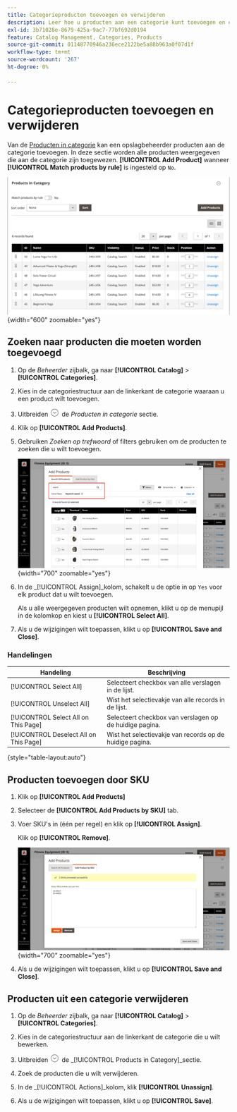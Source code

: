 ```yaml
---
title: Categorieproducten toevoegen en verwijderen
description: Leer hoe u producten aan een categorie kunt toevoegen en eruit kunt verwijderen.
exl-id: 3b71028e-8679-425a-9ac7-77bf692d0194
feature: Catalog Management, Categories, Products
source-git-commit: 01148770946a236ece2122be5a88b963a0f07d1f
workflow-type: tm+mt
source-wordcount: '267'
ht-degree: 0%

---
```


# Categorieproducten toevoegen en verwijderen

Van de [Producten in categorie](categories-product-assignments.md) kan een opslagbeheerder producten aan de categorie toevoegen. In deze sectie worden alle producten weergegeven die aan de categorie zijn toegewezen. **[!UICONTROL Add Product]** wanneer **[!UICONTROL Match products by rule]** is ingesteld op `No`.

![Producten in categorie](./assets/category-products-in-category.png){width="600" zoomable="yes"}

## Zoeken naar producten die moeten worden toegevoegd

1. Op de _Beheerder_ zijbalk, ga naar **[!UICONTROL Catalog]** > **[!UICONTROL Categories]**.

1. Kies in de categoriestructuur aan de linkerkant de categorie waaraan u een product wilt toevoegen.

1. Uitbreiden ![Expansiekiezer](../assets/icon-display-expand.png) de _Producten in categorie_ sectie.

1. Klik op **[!UICONTROL Add Products]**.

1. Gebruiken _Zoeken op trefwoord_ of filters gebruiken om de producten te zoeken die u wilt toevoegen.

   ![Het tabblad Zoeken in alle producten](./assets/search-all-product.png){width="700" zoomable="yes"}

1. In de _[!UICONTROL Assign]_kolom, schakelt u de optie in op `Yes` voor elk product dat u wilt toevoegen.

   Als u alle weergegeven producten wilt opnemen, klikt u op de menupijl in de kolomkop en kiest u **[!UICONTROL Select All]**.

1. Als u de wijzigingen wilt toepassen, klikt u op **[!UICONTROL Save and Close]**.

### Handelingen

| Handeling | Beschrijving |
|--- |--- |
| [!UICONTROL Select All] | Selecteert checkbox van alle verslagen in de lijst. |
| [!UICONTROL Unselect All] | Wist het selectievakje van alle records in de lijst. |
| [!UICONTROL Select All on This Page] | Selecteert checkbox van verslagen op de huidige pagina. |
| [!UICONTROL Deselect All on This Page] | Wist het selectievakje van records op de huidige pagina. |

{style="table-layout:auto"}

## Producten toevoegen door SKU

1. Klik op **[!UICONTROL Add Products]**

1. Selecteer de **[!UICONTROL Add Products by SKU]** tab.

1. Voer SKU&#39;s in (één per regel) en klik op **[!UICONTROL Assign]**.

   Klik op **[!UICONTROL Remove]**.

   ![Producten toevoegen op tabblad SKU](./assets/add-product-by-sku.png){width="700" zoomable="yes"}

1. Als u de wijzigingen wilt toepassen, klikt u op **[!UICONTROL Save and Close]**.

## Producten uit een categorie verwijderen

1. Op de _Beheerder_ zijbalk, ga naar **[!UICONTROL Catalog]** > **[!UICONTROL Categories]**.

1. Kies in de categoriestructuur aan de linkerkant de categorie die u wilt bewerken.

1. Uitbreiden ![Expansiekiezer](../assets/icon-display-expand.png) de _[!UICONTROL Products in Category]_sectie.

1. Zoek de producten die u wilt verwijderen.

1. In de _[!UICONTROL Actions]_kolom, klik **[!UICONTROL Unassign]**.

1. Als u de wijzigingen wilt toepassen, klikt u op **[!UICONTROL Save]**.
